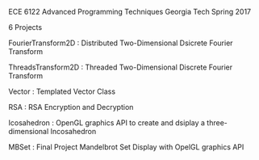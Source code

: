 ECE 6122 Advanced Programming Techniques 
Georgia Tech Spring 2017

6 Projects

FourierTransform2D : Distributed Two-Dimensional Dsicrete Fourier Transform

ThreadsTransform2D : Threaded Two-Dimensional Discrete Fourier Transform

Vector : Templated Vector Class

RSA : RSA Encryption and Decryption

Icosahedron : OpenGL graphics API to create and dsiplay a three-dimensional Incosahedron

MBSet : Final Project Mandelbrot Set Display with OpelGL graphics API


